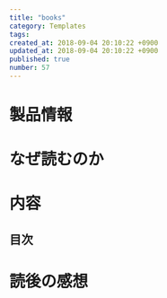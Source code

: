 ```yaml
---
title: "books"
category: Templates
tags: 
created_at: 2018-09-04 20:10:22 +0900
updated_at: 2018-09-04 20:10:22 +0900
published: true
number: 57
---
```


# 製品情報

# なぜ読むのか

# 内容

## 目次

# 読後の感想
